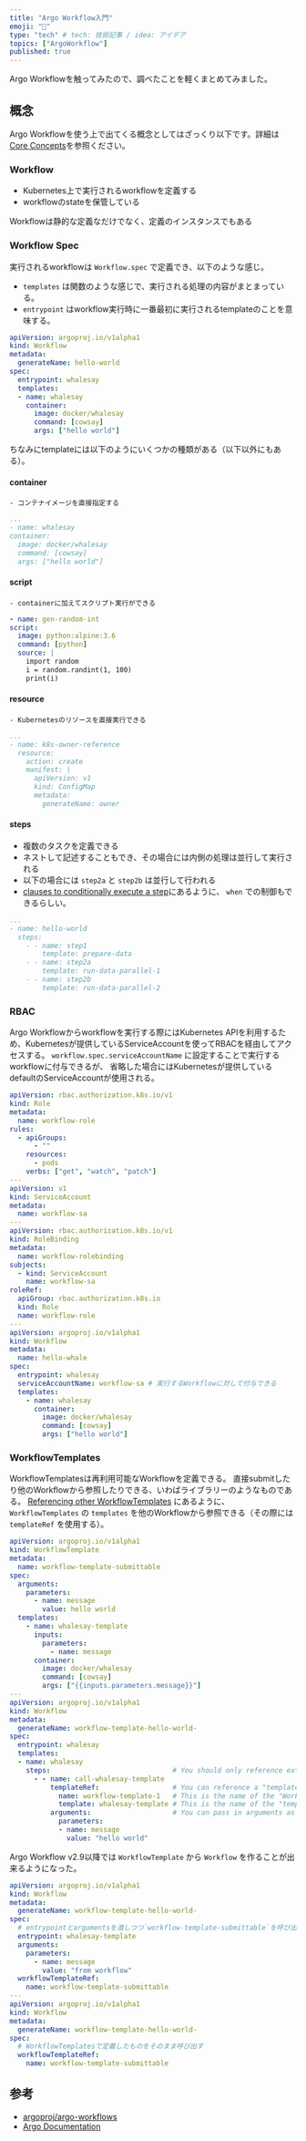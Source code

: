 ```yaml
---
title: "Argo Workflow入門"
emoji: "🦑"
type: "tech" # tech: 技術記事 / idea: アイデア
topics: ["ArgoWorkflow"]
published: true
---
```


Argo Workflowを触ってみたので、調べたことを軽くまとめてみました。

## 概念
Argo Workflowを使う上で出てくる概念としてはざっくり以下です。詳細は[Core Concepts](https://argoproj.github.io/argo-workflows/workflow-concepts/)を参照ください。

### Workflow
- Kubernetes上で実行されるworkflowを定義する
- workflowのstateを保管している

Workflowは静的な定義なだけでなく、定義のインスタンスでもある

### Workflow Spec
実行されるworkflowは `Workflow.spec` で定義でき、以下のような感じ。
- `templates` は関数のような感じで、実行される処理の内容がまとまっている。
- `entrypoint` はworkflow実行時に一番最初に実行されるtemplateのことを意味する。

```yaml
apiVersion: argoproj.io/v1alpha1
kind: Workflow
metadata:
  generateName: hello-world
spec:
  entrypoint: whalesay
  templates:
  - name: whalesay
    container:
      image: docker/whalesay
      command: [cowsay]
      args: ["hello world"]
```


ちなみにtemplateには以下のようにいくつかの種類がある（以下以外にもある）。

#### container
    - コンテナイメージを直接指定する
```yaml
...
- name: whalesay
container:
  image: docker/whalesay
  command: [cowsay]
  args: ["hello world"]
```

#### script
    - containerに加えてスクリプト実行ができる
```yaml
- name: gen-random-int
script:
  image: python:alpine:3.6
  command: [python]
  source: |
    import random
    i = random.randint(1, 100)
    print(i)
```

#### resource
    - Kubernetesのリソースを直接実行できる

```yaml
...
- name: k8s-owner-reference
  resource:
    action: create
    manifest: |
      apiVersion: v1
      kind: ConfigMap
      metadata:
        generateName: owner
```

#### steps
  - 複数のタスクを定義できる
  - ネストして記述することもでき、その場合には内側の処理は並行して実行される
  - 以下の場合には `step2a` と `step2b` は並行して行われる
  - [clauses to conditionally execute a step](https://argoproj.github.io/argo-workflows/examples/coinflip.yaml)にあるように、 `when` での制御もできるらしい。

```yaml
...
- name: hello-world
  steps:
    - - name: step1
        template: prepare-data
    - - name: step2a
        template: run-data-parallel-1
    - - name: step2b
        template: run-data-parallel-2
```

### RBAC
Argo Workflowからworkflowを実行する際にはKubernetes APIを利用するため、Kubernetesが提供しているServiceAccountを使ってRBACを経由してアクセスする。
`workflow.spec.serviceAccountName` に設定することで実行するworkflowに付与できるが、 省略した場合にはKubernetesが提供しているdefaultのServiceAccountが使用される。

```yaml
apiVersion: rbac.authorization.k8s.io/v1
kind: Role
metadata:
  name: workflow-role
rules:
  - apiGroups:
      - ""
    resources:
      - pods
    verbs: ["get", "watch", "patch"]
---
apiVersion: v1
kind: ServiceAccount
metadata:
  name: workflow-sa
---
apiVersion: rbac.authorization.k8s.io/v1
kind: RoleBinding
metadata:
  name: workflow-rolebinding
subjects:
  - kind: ServiceAccount
    name: workflow-sa
roleRef:
  apiGroup: rbac.authorization.k8s.io
  kind: Role
  name: workflow-role
---
apiVersion: argoproj.io/v1alpha1
kind: Workflow
metadata:
  name: hello-whale
spec:
  entrypoint: whalesay
  serviceAccountName: workflow-sa # 実行するWorkflowに対して付与できる
  templates:
    - name: whalesay
      container:
        image: docker/whalesay
        command: [cowsay]
        args: ["hello world"]
```

### WorkflowTemplates
WorkflowTemplatesは再利用可能なWorkflowを定義できる。
直接submitしたり他のWorkflowから参照したりできる、いわばライブラリーのようなものである。
[Referencing other WorkflowTemplates](https://argoproj.github.io/argo-workflows/workflow-templates/#referencing-other-workflowtemplates) にあるように、 `WorkflowTemplates` の `templates` を他のWorkflowから参照できる（その際には `templateRef` を使用する）。

```yaml
apiVersion: argoproj.io/v1alpha1
kind: WorkflowTemplate
metadata:
  name: workflow-template-submittable
spec:
  arguments:
    parameters:
      - name: message
        value: hello world
  templates:
    - name: whalesay-template
      inputs:
        parameters:
          - name: message
      container:
        image: docker/whalesay
        command: [cowsay]
        args: ["{{inputs.parameters.message}}"]
---
apiVersion: argoproj.io/v1alpha1
kind: Workflow
metadata:
  generateName: workflow-template-hello-world-
spec:
  entrypoint: whalesay
  templates:
  - name: whalesay
    steps:                              # You should only reference external "templates" in a "steps" or "dag" "template".
      - - name: call-whalesay-template
          templateRef:                  # You can reference a "template" from another "WorkflowTemplate" using this field
            name: workflow-template-1   # This is the name of the "WorkflowTemplate" CRD that contains the "template" you want
            template: whalesay-template # This is the name of the "template" you want to reference
          arguments:                    # You can pass in arguments as normal
            parameters:
            - name: message
              value: "hello world"
```

Argo Workflow v2.9以降では `WorkflowTemplate` から `Workflow` を作ることが出来るようになった。
```yaml
apiVersion: argoproj.io/v1alpha1
kind: Workflow
metadata:
  generateName: workflow-template-hello-world-
spec:
  # entrypointとargumentsを渡しつつ`workflow-template-submittable`を呼び出す
  entrypoint: whalesay-template
  arguments:
    parameters:
      - name: message
        value: "from workflow"
  workflowTemplateRef:
    name: workflow-template-submittable
---
apiVersion: argoproj.io/v1alpha1
kind: Workflow
metadata:
  generateName: workflow-template-hello-world-
spec:
  # WorkflowTemplatesで定義したものをそのまま呼び出す
  workflowTemplateRef:
    name: workflow-template-submittable
```

## 参考
- [argoproj/argo-workflows](https://github.com/argoproj/argo-workflows)
- [Argo Documentation](https://argoproj.github.io/argo-workflows/)
